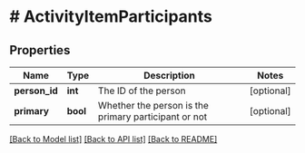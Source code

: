 # # ActivityItemParticipants

## Properties

Name | Type | Description | Notes
------------ | ------------- | ------------- | -------------
**person_id** | **int** | The ID of the person | [optional]
**primary** | **bool** | Whether the person is the primary participant or not | [optional]

[[Back to Model list]](../README.md#documentation-for-models) [[Back to API list]](../README.md#documentation-for-api-endpoints) [[Back to README]](../README.md)
